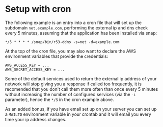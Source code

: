 # Setup with cron

The following example is an entry into a cron file that will set up the subdomain `net.example.com`, performing the external ip and dns check every 5 minutes, assuming that the application has been installed via snap:

``` text
*/5 * * * * /snap/bin/r53-ddns -s=net -d=example.com
```

At the top of the cron file, you may also want to declare the AWS environment variables that provide the credentials:

``` text
AWS_ACCESS_KEY = ...
AWS_SECRET_ACCESS_KEY = ...
```

Some of the default services used to return the external ip address of your network will stop giving you a response if called too frequently, it is recomended that you don't call them more often than once every 5 minutes without increasing the number of configured services (via the `-i` parameter), hence the `*/5` in the cron example above.

As an added bonus, if you have email set up on your server you can set up a `MAILTO` environment variable in your crontab and it will email you every time your ip address changes.
